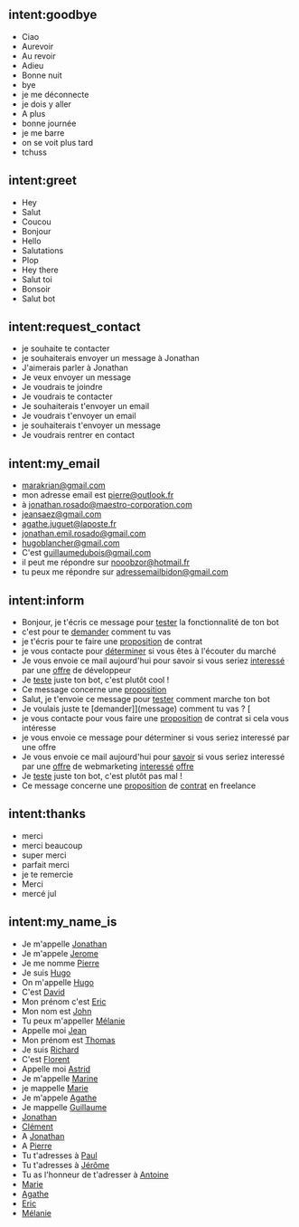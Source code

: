 
## intent:goodbye <!--- The label of the intent --> 
- Ciao 			
- Aurevoir
- Au revoir
- Adieu
- Bonne nuit
- bye
- je me déconnecte
- je dois y aller
- A plus
- bonne journée
- je me barre
- on se voit plus tard
- tchuss

## intent:greet
- Hey
- Salut
- Coucou
- Bonjour
- Hello
- Salutations
- Plop
- Hey there
- Salut toi
- Bonsoir
- Salut bot

## intent:request_contact
- je souhaite te contacter
- je souhaiterais envoyer un message à Jonathan
- J'aimerais parler à Jonathan
- Je veux envoyer un message
- Je voudrais te joindre
- Je voudrais te contacter
- Je souhaiterais t'envoyer un email
- Je voudrais t'envoyer un email
- je souhaiterais t'envoyer un message
- Je voudrais rentrer en contact

## intent:my_email
- [marakrian@gmail.com](email)
- mon adresse email est [pierre@outlook.fr](email)
- à [jonathan.rosado@maestro-corporation.com](email)
- [jeansaez@gmail.com](email)
- [agathe.juguet@laposte.fr](email)
- [jonathan.emil.rosado@gmail.com](email)
- [hugoblancher@gmail.com](email)
- C'est [guillaumedubois@gmail.com](email)
- il peut me répondre sur [nooobzor@hotmail.fr](email)
- tu peux me répondre sur [adressemailbidon@gmail.com](email)

## intent:inform
- Bonjour, je t'écris ce message pour [tester](message) la fonctionnalité de ton bot 
- c'est pour te [demander](message) comment tu vas 
- je t'écris pour te faire une [proposition](message) de contrat 
- je vous contacte pour [déterminer](message) si vous êtes à l'écouter du marché 
- Je vous envoie ce mail aujourd'hui pour savoir si vous seriez [interessé](message) par une [offre](offre) de développeur 
- Je [teste](message) juste ton bot, c'est plutôt cool !
- Ce message concerne une [proposition](message) 
- Salut, je t'envoie ce message pour [tester](message) comment marche ton bot 
- Je voulais juste te [demander]](message) comment tu vas ? [
- je vous contacte pour vous faire une [proposition](message) de contrat si cela vous intéresse 
- je vous envoie ce message pour déterminer si vous seriez interessé par une offre 
- Je vous envoie ce mail aujourd'hui pour [savoir](message) si vous seriez interessé par une [offre](message) de webmarketing [interessé](message) [offre](message)
- Je [teste](message) juste ton bot, c'est plutôt pas mal !
- Ce message concerne une [proposition](message)  de [contrat](message) en freelance 

## intent:thanks
- merci
- merci beaucoup
- super merci
- parfait merci
- je te remercie
- Merci
- mercé jul


## intent:my_name_is
- Je m'appelle [Jonathan](name)
- Je m'appele [Jerome](name)
- Je me nomme [Pierre](name)
- Je suis [Hugo](name)
- On m'appelle [Hugo](name)
- C'est [David](name)
- Mon prénom c'est [Eric](name)
- Mon nom est [John](name)
- Tu peux m'appeller [Mélanie](name)
- Appelle moi [Jean](name)
- Mon prénom est [Thomas](name)
- Je suis [Richard](name)
- C'est [Florent](name)
- Appelle moi [Astrid](name)
- Je m'appelle [Marine](name)
- je mappelle [Marie](name)
- Je m'appele [Agathe](name)
- Je mappelle [Guillaume](name)
- [Jonathan](name)
- [Clément](name)
- A [Jonathan](name)
- A [Pierre](name)
- Tu t'adresses à [Paul](name)
- Tu t'adresses à [Jérôme](name)
- Tu as l'honneur de t'adresser à [Antoine](name)
- [Marie](name)
- [Agathe](name)
- [Eric](name)
- [Mélanie](name)